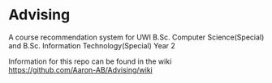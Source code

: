 # Advising
A course recommendation system for UWI B.Sc. Computer Science(Special) and B.Sc. Information Technology(Special) Year 2</br>

Information for this repo can be found in the wiki\
https://github.com/Aaron-AB/Advising/wiki
